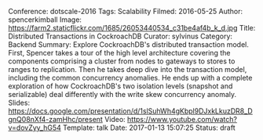 Conference: dotscale-2016
Tags: Scalability
Filmed: 2016-05-25
Author: spencerkimball
Image: https://farm2.staticflickr.com/1685/26053440534_c31be4af4b_k_d.jpg
Title: Distributed Transactions in CockroachDB
Curator: sylvinus
Category: Backend
Summary: Explore CockroachDB's distributed transaction model. First, Spencer takes a tour of the high level architecture covering the components comprising a cluster from nodes to gateways to stores to ranges to replication. Then he takes deep dive into the transaction model, including the common concurrency anomalies. He ends up with a complete exploration of how CockroachDB's two isolation levels (snapshot and serializable) deal differently with the write skew concurrency anomaly.
Slides: https://docs.google.com/presentation/d/1slSuhWh4gKbpl9DJxkLkuzDR8_DgnQ08nXf4-zamHhc/present
Video: https://www.youtube.com/watch?v=dovZyy_hG54
Template: talk
Date: 2017-01-13 15:07:25
Status: draft
